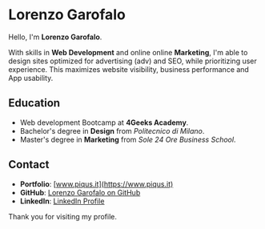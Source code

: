 # Lorenzo Garofalo 

Hello, I'm **Lorenzo Garofalo**.

With skills in **Web Development** and online online **Marketing**, I'm able to design sites optimized for advertising (adv) and SEO, while prioritizing user experience. This maximizes website visibility, business performance and App usability.

## Education

- Web development Bootcamp at **4Geeks Academy**.
- Bachelor's degree in **Design** from *Politecnico di Milano*.
- Master's degree in **Marketing** from *Sole 24 Ore Business School*.


## Contact

- **Portfolio**: [www.piqus.it](https://www.piqus.it)
- **GitHub**: [Lorenzo Garofalo on GitHub](https://github.com/thelore85)
- **LinkedIn**: [LinkedIn Profile](https://www.linkedin.com/in/lorenzo-garofalo-digital/)


Thank you for visiting my profile.

